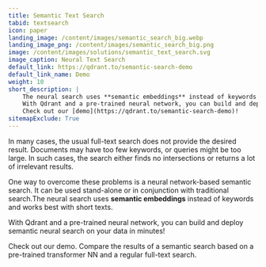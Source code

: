 ```yaml
---
title: Semantic Text Search
tabid: textsearch
icon: paper
landing_image: /content/images/semantic_search_big.webp
landing_image_png: /content/images/semantic_search_big.png
image: /content/images/solutions/semantic_text_search.svg
image_caption: Neural Text Search
default_link: https://qdrant.to/semantic-search-demo
default_link_name: Demo
weight: 10
short_description: |
    The neural search uses **semantic embeddings** instead of keywords and works best with short texts.
    With Qdrant and a pre-trained neural network, you can build and deploy semantic neural search on your data in minutes.
    Check out our [demo](https://qdrant.to/semantic-search-demo)!
sitemapExclude: True
---
```


In many cases, the usual full-text search does not provide the desired result.
Documents may have too few keywords, or queries might be too large.
In such cases, the search either finds no intersections or returns a lot of irrelevant results.

One way to overcome these problems is a neural network-based semantic search.
It can be used stand-alone or in conjunction with traditional search.The neural search uses **semantic embeddings** instead of keywords and works best with short texts.

With Qdrant and a pre-trained neural network, you can build and deploy semantic neural search on your data in minutes!

Check out our demo.
Compare the results of a semantic search based on a pre-trained transformer NN and a regular full-text search.
